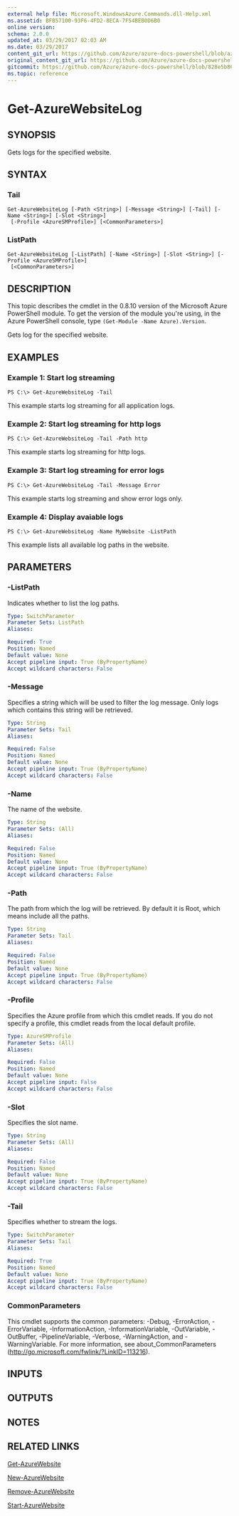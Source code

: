 ```yaml
---
external help file: Microsoft.WindowsAzure.Commands.dll-Help.xml
ms.assetid: BFB57100-93F6-4FD2-8ECA-7F54BEB0D6B0
online version:
schema: 2.0.0
updated_at: 03/29/2017 02:03 AM
ms.date: 03/29/2017
content_git_url: https://github.com/Azure/azure-docs-powershell/blob/azurestack/azureps-cmdlets-docs/ServiceManagement/Azure/v3.7.0/Get-AzureWebsiteLog.md
original_content_git_url: https://github.com/Azure/azure-docs-powershell/blob/azurestack/azureps-cmdlets-docs/ServiceManagement/Azure/v3.7.0/Get-AzureWebsiteLog.md
gitcommit: https://github.com/Azure/azure-docs-powershell/blob/828e5b8648af6bdf3119ffe0cd409647f00de183
ms.topic: reference
---
```


# Get-AzureWebsiteLog

## SYNOPSIS
Gets logs for the specified website.

## SYNTAX

### Tail
```
Get-AzureWebsiteLog [-Path <String>] [-Message <String>] [-Tail] [-Name <String>] [-Slot <String>]
 [-Profile <AzureSMProfile>] [<CommonParameters>]
```

### ListPath
```
Get-AzureWebsiteLog [-ListPath] [-Name <String>] [-Slot <String>] [-Profile <AzureSMProfile>]
 [<CommonParameters>]
```

## DESCRIPTION
This topic describes the cmdlet in the 0.8.10 version of the Microsoft Azure PowerShell module.
To get the version of the module you're using, in the Azure PowerShell console, type `(Get-Module -Name Azure).Version`.

Gets log for the specified website.

## EXAMPLES

### Example 1: Start log streaming
```
PS C:\> Get-AzureWebsiteLog -Tail
```

This example starts log streaming for all application logs.

### Example 2: Start log streaming for http logs
```
PS C:\> Get-AzureWebsiteLog -Tail -Path http
```

This example starts log streaming for http logs.

### Example 3: Start log streaming for error logs
```
PS C:\> Get-AzureWebsiteLog -Tail -Message Error
```

This example starts log streaming and show error logs only.

### Example 4: Display avaiable logs
```
PS C:\> Get-AzureWebsiteLog -Name MyWebsite -ListPath
```

This example lists all available log paths in the website.

## PARAMETERS

### -ListPath
Indicates whether to list the log paths.

```yaml
Type: SwitchParameter
Parameter Sets: ListPath
Aliases: 

Required: True
Position: Named
Default value: None
Accept pipeline input: True (ByPropertyName)
Accept wildcard characters: False
```

### -Message
Specifies a string which will be used to filter the log message.
Only logs which contains this string will be retrieved.

```yaml
Type: String
Parameter Sets: Tail
Aliases: 

Required: False
Position: Named
Default value: None
Accept pipeline input: True (ByPropertyName)
Accept wildcard characters: False
```

### -Name
The name of the website.

```yaml
Type: String
Parameter Sets: (All)
Aliases: 

Required: False
Position: Named
Default value: None
Accept pipeline input: True (ByPropertyName)
Accept wildcard characters: False
```

### -Path
The path from which the log will be retrieved.
By default it is Root, which means include all the paths.

```yaml
Type: String
Parameter Sets: Tail
Aliases: 

Required: False
Position: Named
Default value: None
Accept pipeline input: True (ByPropertyName)
Accept wildcard characters: False
```

### -Profile
Specifies the Azure profile from which this cmdlet reads.
If you do not specify a profile, this cmdlet reads from the local default profile.

```yaml
Type: AzureSMProfile
Parameter Sets: (All)
Aliases: 

Required: False
Position: Named
Default value: None
Accept pipeline input: False
Accept wildcard characters: False
```

### -Slot
Specifies the slot name.

```yaml
Type: String
Parameter Sets: (All)
Aliases: 

Required: False
Position: Named
Default value: None
Accept pipeline input: True (ByPropertyName)
Accept wildcard characters: False
```

### -Tail
Specifies whether to stream the logs.

```yaml
Type: SwitchParameter
Parameter Sets: Tail
Aliases: 

Required: True
Position: Named
Default value: None
Accept pipeline input: True (ByPropertyName)
Accept wildcard characters: False
```

### CommonParameters
This cmdlet supports the common parameters: -Debug, -ErrorAction, -ErrorVariable, -InformationAction, -InformationVariable, -OutVariable, -OutBuffer, -PipelineVariable, -Verbose, -WarningAction, and -WarningVariable. For more information, see about_CommonParameters (http://go.microsoft.com/fwlink/?LinkID=113216).

## INPUTS

## OUTPUTS

## NOTES

## RELATED LINKS

[Get-AzureWebsite](./Get-AzureWebsite.md)

[New-AzureWebsite](./New-AzureWebsite.md)

[Remove-AzureWebsite](./Remove-AzureWebsite.md)

[Start-AzureWebsite](./Start-AzureWebsite.md)


